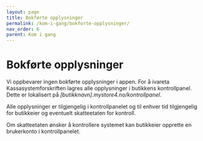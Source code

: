 ```yaml
---
layout: page
title: Bokførte opplysninger
permalink: /kom-i-gang/bokforte-opplysninger/
nav_order: 6
parent: Kom i gang
---
```


# Bokførte opplysninger

Vi oppbevarer ingen bokførte opplysninger i appen. For å ivareta Kassasystemforskriften lagres alle opplysninger i  butikkens kontrollpanel. 
Dette er lokalisert på _[butikknavn].mystore4.no/kontrollpanel_. 

Alle opplysninger er tilgjengelig i kontrollpanelet og til enhver tid tilgjengelig for butikkeier og eventuelt skatteetaten for kontroll.

Om skatteetaten ønsker å kontrollere systemet kan butikkeier opprette en brukerkonto i kontrollpanelet.
